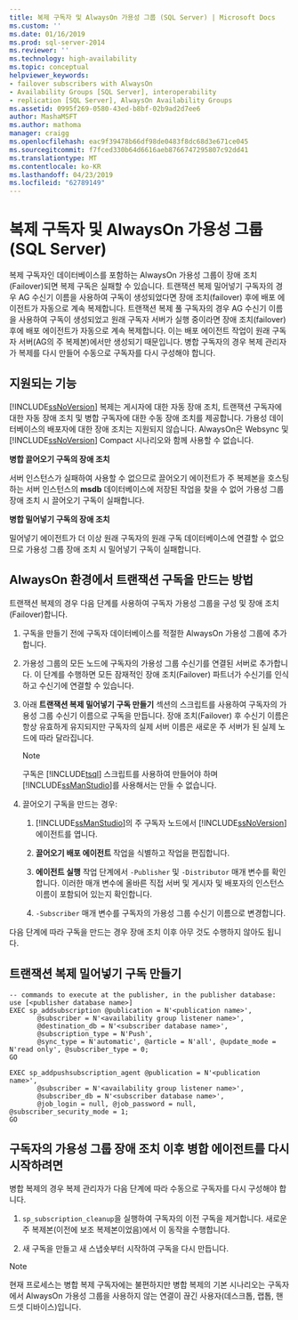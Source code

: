 ```yaml
---
title: 복제 구독자 및 AlwaysOn 가용성 그룹 (SQL Server) | Microsoft Docs
ms.custom: ''
ms.date: 01/16/2019
ms.prod: sql-server-2014
ms.reviewer: ''
ms.technology: high-availability
ms.topic: conceptual
helpviewer_keywords:
- failover subscribers with AlwaysOn
- Availability Groups [SQL Server], interoperability
- replication [SQL Server], AlwaysOn Availability Groups
ms.assetid: 0995f269-0580-43ed-b8bf-02b9ad2d7ee6
author: MashaMSFT
ms.author: mathoma
manager: craigg
ms.openlocfilehash: eac9f39478b66df98de0483f8dc68d3e671ce045
ms.sourcegitcommit: f7fced330b64d6616aeb8766747295807c92dd41
ms.translationtype: MT
ms.contentlocale: ko-KR
ms.lasthandoff: 04/23/2019
ms.locfileid: "62789149"
---
```

# <a name="replication-subscribers-and-alwayson-availability-groups-sql-server"></a>복제 구독자 및 AlwaysOn 가용성 그룹(SQL Server)
  복제 구독자인 데이터베이스를 포함하는 AlwaysOn 가용성 그룹이 장애 조치(Failover)되면 복제 구독은 실패할 수 있습니다. 트랜잭션 복제 밀어넣기 구독자의 경우 AG 수신기 이름을 사용하여 구독이 생성되었다면 장애 조치(failover) 후에 배포 에이전트가 자동으로 계속 복제합니다. 트랜잭션 복제 풀 구독자의 경우 AG 수신기 이름을 사용하여 구독이 생성되었고 원래 구독자 서버가 실행 중이라면 장애 조치(failover) 후에 배포 에이전트가 자동으로 계속 복제합니다. 이는 배포 에이전트 작업이 원래 구독자 서버(AG의 주 복제본)에서만 생성되기 때문입니다. 병합 구독자의 경우 복제 관리자가 복제를 다시 만들어 수동으로 구독자를 다시 구성해야 합니다.  
  
## <a name="what-is-supported"></a>지원되는 기능  
 [!INCLUDE[ssNoVersion](../../../includes/ssnoversion-md.md)] 복제는 게시자에 대한 자동 장애 조치, 트랜잭션 구독자에 대한 자동 장애 조치 및 병합 구독자에 대한 수동 장애 조치를 제공합니다. 가용성 데이터베이스의 배포자에 대한 장애 조치는 지원되지 않습니다. AlwaysOn은 Websync 및 [!INCLUDE[ssNoVersion](../../../includes/ssnoversion-md.md)] Compact 시나리오와 함께 사용할 수 없습니다.  
  
 **병합 끌어오기 구독의 장애 조치**  
  
 서버 인스턴스가 실패하여 사용할 수 없으므로 끌어오기 에이전트가 주 복제본을 호스팅하는 서버 인스턴스의 **msdb** 데이터베이스에 저장된 작업을 찾을 수 없어 가용성 그룹 장애 조치 시 끌어오기 구독이 실패합니다.  
  
 **병합 밀어넣기 구독의 장애 조치**  
  
 밀어넣기 에이전트가 더 이상 원래 구독자의 원래 구독 데이터베이스에 연결할 수 없으므로 가용성 그룹 장애 조치 시 밀어넣기 구독이 실패합니다.  
  
## <a name="how-to-create-transactional-subscription-in-an-alwayson-environment"></a>AlwaysOn 환경에서 트랜잭션 구독을 만드는 방법  
 트랜잭션 복제의 경우 다음 단계를 사용하여 구독자 가용성 그룹을 구성 및 장애 조치(Failover)합니다.  
  
1.  구독을 만들기 전에 구독자 데이터베이스를 적절한 AlwaysOn 가용성 그룹에 추가합니다.  
  
2.  가용성 그룹의 모든 노드에 구독자의 가용성 그룹 수신기를 연결된 서버로 추가합니다. 이 단계를 수행하면 모든 잠재적인 장애 조치(Failover) 파트너가 수신기를 인식하고 수신기에 연결할 수 있습니다.  
  
3.  아래 **트랜잭션 복제 밀어넣기 구독 만들기** 섹션의 스크립트를 사용하여 구독자의 가용성 그룹 수신기 이름으로 구독을 만듭니다. 장애 조치(Failover) 후 수신기 이름은 항상 유효하게 유지되지만 구독자의 실제 서버 이름은 새로운 주 서버가 된 실제 노드에 따라 달라집니다.  
  
    > [!NOTE]  
    >  구독은 [!INCLUDE[tsql](../../../includes/tsql-md.md)] 스크립트를 사용하여 만들어야 하며 [!INCLUDE[ssManStudio](../../../includes/ssmanstudio-md.md)]를 사용해서는 만들 수 없습니다.  
  
4.  끌어오기 구독을 만드는 경우:  
  
    1.  [!INCLUDE[ssManStudio](../../../includes/ssmanstudio-md.md)]의 주 구독자 노드에서 [!INCLUDE[ssNoVersion](../../../includes/ssnoversion-md.md)] 에이전트를 엽니다.  
  
    2.  **끌어오기 배포 에이전트** 작업을 식별하고 작업을 편집합니다.  
  
    3.  **에이전트 실행** 작업 단계에서 `-Publisher` 및 `-Distributor` 매개 변수를 확인합니다. 이러한 매개 변수에 올바른 직접 서버 및 게시자 및 배포자의 인스턴스 이름이 포함되어 있는지 확인합니다.  
  
    4.  `-Subscriber` 매개 변수를 구독자의 가용성 그룹 수신기 이름으로 변경합니다.  
  
 다음 단계에 따라 구독을 만드는 경우 장애 조치 이후 아무 것도 수행하지 않아도 됩니다.  
  
## <a name="creating-a-transactional-replication-push-subscription"></a>트랜잭션 복제 밀어넣기 구독 만들기  
  
```  
-- commands to execute at the publisher, in the publisher database:  
use [<publisher database name>]  
EXEC sp_addsubscription @publication = N'<publication name>',   
       @subscriber = N'<availability group listener name>',   
       @destination_db = N'<subscriber database name>',   
       @subscription_type = N'Push',   
       @sync_type = N'automatic', @article = N'all', @update_mode = N'read only', @subscriber_type = 0;  
GO  
  
EXEC sp_addpushsubscription_agent @publication = N'<publication name>',   
       @subscriber = N'<availability group listener name>',   
       @subscriber_db = N'<subscriber database name>',   
       @job_login = null, @job_password = null, @subscriber_security_mode = 1;  
GO  
```  
  
## <a name="to-resume-the-merge-agents-after-the-availability-group-of-the-subscriber-fails-over"></a>구독자의 가용성 그룹 장애 조치 이후 병합 에이전트를 다시 시작하려면  
 병합 복제의 경우 복제 관리자가 다음 단계에 따라 수동으로 구독자를 다시 구성해야 합니다.  
  
1.  `sp_subscription_cleanup`을 실행하여 구독자의 이전 구독을 제거합니다. 새로운 주 복제본(이전에 보조 복제본이었음)에서 이 동작을 수행합니다.  
  
2.  새 구독을 만들고 새 스냅숏부터 시작하여 구독을 다시 만듭니다.  
  
> [!NOTE]  
>  현재 프로세스는 병합 복제 구독자에는 불편하지만 병합 복제의 기본 시나리오는 구독자에서 AlwaysOn 가용성 그룹을 사용하지 않는 연결이 끊긴 사용자(데스크톱, 랩톱, 핸드셋 디바이스)입니다.  
  
  
